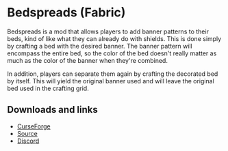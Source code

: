 # Bedspreads (Fabric)
Bedspreads is a mod that allows players to add banner patterns to their beds, kind of like what they can already do with shields. This is done simply by crafting a bed with the desired banner. The banner pattern will encompass the entire bed, so the color of the bed doesn't really matter as much as the color of the banner when they're combined.

In addition, players can separate them again by crafting the decorated bed by itself. This will yield the original banner used and will leave the original bed used in the crafting grid.

## Downloads and links
- [CurseForge](https://www.curseforge.com/minecraft/mc-mods/bedspreads-fabric)
- [Source](https://github.com/TheIllusiveC4/Bedspreads)
- [Discord](https://discord.gg/JWgrdwt)